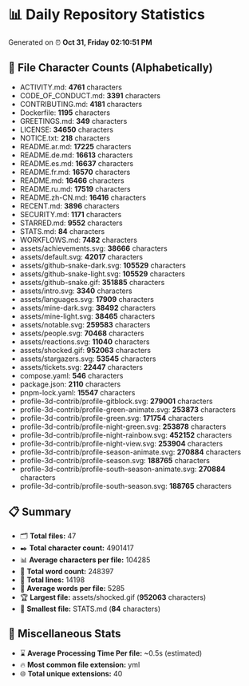 # 📊 Daily Repository Statistics
Generated on ⏰ **Oct 31, Friday 02:10:51 PM**

## 📂 File Character Counts (Alphabetically)
- ACTIVITY.md: **4761** characters
- CODE_OF_CONDUCT.md: **3391** characters
- CONTRIBUTING.md: **4181** characters
- Dockerfile: **1195** characters
- GREETINGS.md: **349** characters
- LICENSE: **34650** characters
- NOTICE.txt: **218** characters
- README.ar.md: **17225** characters
- README.de.md: **16613** characters
- README.es.md: **16637** characters
- README.fr.md: **16570** characters
- README.md: **16466** characters
- README.ru.md: **17519** characters
- README.zh-CN.md: **16416** characters
- RECENT.md: **3896** characters
- SECURITY.md: **1171** characters
- STARRED.md: **9552** characters
- STATS.md: **84** characters
- WORKFLOWS.md: **7482** characters
- assets/achievements.svg: **38666** characters
- assets/default.svg: **42017** characters
- assets/github-snake-dark.svg: **105529** characters
- assets/github-snake-light.svg: **105529** characters
- assets/github-snake.gif: **351885** characters
- assets/intro.svg: **3340** characters
- assets/languages.svg: **17909** characters
- assets/mine-dark.svg: **38492** characters
- assets/mine-light.svg: **38465** characters
- assets/notable.svg: **259583** characters
- assets/people.svg: **70468** characters
- assets/reactions.svg: **11040** characters
- assets/shocked.gif: **952063** characters
- assets/stargazers.svg: **53545** characters
- assets/tickets.svg: **22447** characters
- compose.yaml: **546** characters
- package.json: **2110** characters
- pnpm-lock.yaml: **15547** characters
- profile-3d-contrib/profile-gitblock.svg: **279001** characters
- profile-3d-contrib/profile-green-animate.svg: **253873** characters
- profile-3d-contrib/profile-green.svg: **171754** characters
- profile-3d-contrib/profile-night-green.svg: **253878** characters
- profile-3d-contrib/profile-night-rainbow.svg: **452152** characters
- profile-3d-contrib/profile-night-view.svg: **253904** characters
- profile-3d-contrib/profile-season-animate.svg: **270884** characters
- profile-3d-contrib/profile-season.svg: **188765** characters
- profile-3d-contrib/profile-south-season-animate.svg: **270884** characters
- profile-3d-contrib/profile-south-season.svg: **188765** characters

## 📋 Summary
- 🗂️ **Total files:** 47
- ✒️ **Total character count:** 4901417
- 📊 **Average characters per file:** 104285
- 📝 **Total word count:** 248397
- 🧾 **Total lines:** 14198
- 📐 **Average words per file:** 5285
- 🏆 **Largest file:** assets/shocked.gif (**952063** characters)
- 🥉 **Smallest file:** STATS.md (**84** characters)

## 🌟 Miscellaneous Stats
- ⌛ **Average Processing Time Per file:** ~0.5s (estimated)
- 🔥 **Most common file extension:** yml
- 🌐 **Total unique extensions:** 40
